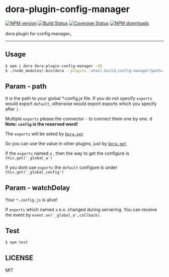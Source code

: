 # dora-plugin-config-manager

[![NPM version](https://img.shields.io/npm/v/dora-plugin-config-manager.svg?style=flat)](https://npmjs.org/package/dora-plugin-config-manager)
[![Build Status](https://img.shields.io/travis/dora-js/dora-plugin-config-manager.svg?style=flat)](https://travis-ci.org/dora-js/dora-plugin-config-manager)
[![Coverage Status](https://img.shields.io/coveralls/dora-js/dora-plugin-config-manager.svg?style=flat)](https://coveralls.io/r/dora-js/dora-plugin-config-manager)
[![NPM downloads](http://img.shields.io/npm/dm/dora-plugin-config-manager.svg?style=flat)](https://npmjs.org/package/dora-plugin-config-manager)

dora plugin for config manager。

---

## Usage

```bash
$ npm i dora dora-plugin-config-manager -SD
$ ./node_modules/.bin/dora --plugins 'atool-build,config-manager?path=./config.js|exports-exports&watchDelay=300'
```

## Param - path

It is the path to your global *.config.js file. If you do not specify `exports` would export `default`, otherwise would  export exports which you specify after `|`.

Multiple `exports` please the connector `-` to connect them one by one.
d
**Note: `config` is the reserved word!**

The `exports` will be seted by  [`Dora.set`](https://github.com/dora-js/dora/blob/master/docs/How-To-Write-A-Dora-Plugin.md#setkey-value)

So you can use the value in other plugins, just by [`Dora.get`](https://github.com/dora-js/dora/blob/master/docs/How-To-Write-A-Dora-Plugin.md#getkey)

If the `exports` named `a` , then the way to get the configure is `this.get('_global_a')`

If you dont use `exports` the `default` configure is under `this.get('_global_config')`

## Param - watchDelay

Your `*.config.js` is alive!

If  `exports` which named `a` e.x. changed during servering. You can receive the event by `event.on('_global_a',callback)`.

## Test

```bash
$ npm test
```

## LICENSE

MIT

